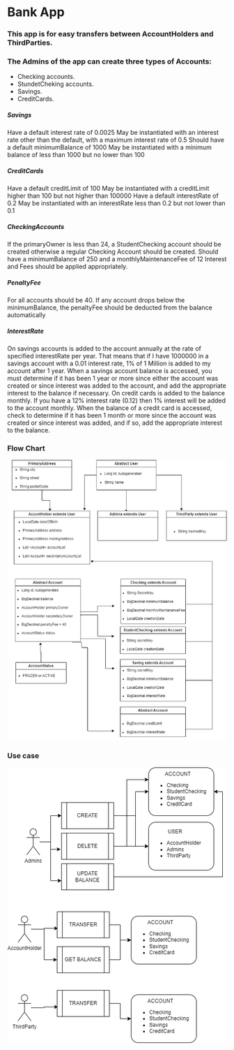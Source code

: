 # Bank App

### This app is for easy transfers between AccountHolders and ThirdParties.

### The Admins of the app can create three types of Accounts:

- Checking accounts.
- StundetCheking accounts.
- Savings.
- CreditCards.

##### Savings
Have a default interest rate of 0.0025
May be instantiated with an interest rate other than the default, with a maximum interest rate of 0.5
Should have a default minimumBalance of 1000
May be instantiated with a minimum balance of less than 1000 but no lower than 100

##### CreditCards
Have a default creditLimit of 100
May be instantiated with a creditLimit higher than 100 but not higher than 100000
Have a default interestRate of 0.2
May be instantiated with an interestRate less than 0.2 but not lower than 0.1

##### CheckingAccounts
If the primaryOwner is less than 24, a StudentChecking account should be created otherwise a regular Checking Account should be created.
Should have a minimumBalance of 250 and a monthlyMaintenanceFee of 12
Interest and Fees should be applied appropriately.

##### PenaltyFee
For all accounts should be 40.
If any account drops below the minimumBalance, the penaltyFee should be deducted from the balance automatically

##### InterestRate
On savings accounts is added to the account annually at the rate of specified interestRate per year.
That means that if I have 1000000 in a savings account with a 0.01 interest rate, 1% of 1 Million is added to my account after 1 year.
When a savings account balance is accessed, you must determine if it has been 1 year or more since either the account was created or since interest was added to the account, and add the appropriate interest to the balance if necessary.
On credit cards is added to the balance monthly. If you have a 12% interest rate (0.12) then 1% interest will be added to the account monthly.
When the balance of a credit card is accessed, check to determine if it has been 1 month or more since the account was created or since interest was added, and if so, add the appropriate interest to the balance.

### Flow Chart

![component](img/DataModel.png)

### Use case

![component](img/usos.png)